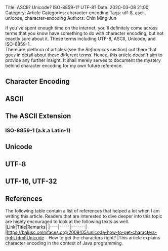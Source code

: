 Title: ASCII? Unicode? ISO-8859-1? UTF-8?
Date: 2020-03-08 21:00
Category: Article
Categories: character-encoding
Tags: utf-8, ascii, unicode, character-encoding
Authors: Chin Ming Jun

If you've spent enough time on the internet, you'll definitely come across terms that you know have something to do with character encoding, but not exactly sure about it. These terms including UTF-8, ASCII, Unicode, and ISO-8859-1.  
There are plethora of articles (see the _References_ section) out there that goes in detail about these different terms. Hence, this article doesn't aim to provide any further insight. It shall merely serves to document the mystery behind character encoding for my own future reference.

## Character Encoding

## ASCII

## The ASCII Extension

### ISO-8859-1 (a.k.a Latin-1)

## Unicode

## UTF-8

## UTF-16, UTF-32

## References
The following table contain a list of references that helped a lot when I am writing this article. Readers that are interested to dive deeper into this topic are highly encouraged to look at the following texts as well.
|Link|Title|Remarks|
|----|-----|-------|
|https://balusc.omnifaces.org/2009/05/unicode-how-to-get-characters-right.html|Unicode - How to get the characters right? |This article explains character encoding in the context of Java programming.
